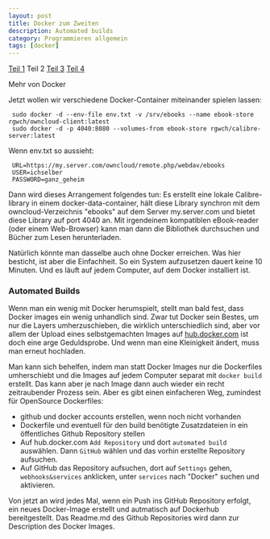 ```yaml
---
layout: post
title: Docker zum Zweiten
description: Automated builds
category: Programmieren allgemein
tags: [docker]
---
```

[Teil 1](/2015/07/Docker) Teil 2 [Teil 3](/2015/07/Docker3) [Teil 4](/2015/07/Docker4)

Mehr von Docker

Jetzt wollen wir verschiedene Docker-Container miteinander spielen lassen:


     sudo docker -d --env-file env.txt -v /srv/ebooks --name ebook-store rgwch/owncloud-client:latest
     sudo docker -d -p 4040:8080 --volumes-from ebook-store rgwch/calibre-server:latest
     
Wenn env.txt so aussieht:
 
     URL=https://my.server.com/owncloud/remote.php/webdav/ebooks
     USER=ichselber
     PASSWORD=ganz_geheim
     
Dann wird dieses Arrangement folgendes tun: Es erstellt eine lokale Calibre-library in einem docker-data-container, 
hält diese Library synchron mit dem owncloud-Verzeichnis "ebooks" auf dem Server my.server.com und bietet diese
Library auf port 4040 an. Mit irgendeinem kompatiblen eBook-reader (oder einem Web-Browser) kann man dann die 
Bibliothek durchsuchen und Bücher zum Lesen herunterladen.

Natürlich könnte man dasselbe auch ohne Docker erreichen. Was hier besticht, ist aber die Einfachheit. 
So ein System aufzusetzen dauert keine 10 Minuten. Und es läuft auf jedem Computer, auf dem Docker installiert ist.


### Automated Builds

Wenn man ein wenig mit Docker herumspielt, stellt man bald fest, dass Docker images ein wenig unhandlich sind. Zwar tut
Docker sein Bestes, um nur die Layers umherzuschieben, die wirklich unterschiedlich sind, aber vor allem der Upload 
eines selbstgemachten Images auf [hub.docker.com](http://hub.docker.com) ist doch eine arge Geduldsprobe. Und wenn man
 eine Kleinigkeit ändert, muss man erneut hochladen. 

Man kann sich behelfen, indem man statt Docker Images nur die Dockerfiles umherschiebt und die Images auf jedem Computer
separat mit `docker build` erstellt. Das kann aber je nach Image dann auch wieder ein recht zeitraubender Prozess sein. 
Aber es gibt einen einfacheren Weg, zumindest für OpenSource Dockerfiles:

* github und docker accounts erstellen, wenn noch nicht vorhanden
* Dockerfile und eventuell für den build benötigte Zusatzdateien in ein öffentliches Github Repository stellen
* Auf hub.docker.com `Add Repository` und dort `automated build` auswählen. Dann `GitHub` wählen und das vorhin
erstellte Repository aufsuchen.
* Auf GitHub das Repository aufsuchen, dort auf `Settings` gehen, `webhooks&services` anklicken, unter `services` 
       nach "Docker" suchen und aktivieren.
       
Von jetzt an wird jedes Mal, wenn ein Push ins GitHub Repository erfolgt, ein neues Docker-Image erstellt und autmatisch
auf Dockerhub bereitgestellt. Das Readme.md des Github Repositories wird dann zur Description des Docker Images.

